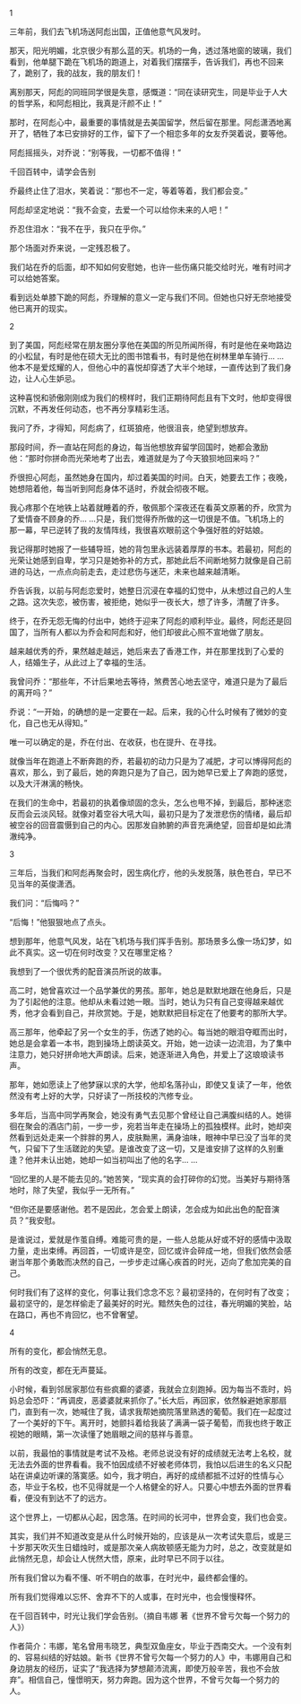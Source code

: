 1  
  
三年前，我们去飞机场送阿彪出国，正值他意气风发时。  
  
那天，阳光明媚，北京很少有那么蓝的天。机场的一角，透过落地窗的玻璃，我们看到，他单腿下跪在飞机场的跑道上，对着我们摆摆手，告诉我们，再也不回来了，跪别了，我的战友，我的朋友们！  
  
离别那天，阿彪的同班同学很是失意，感慨道：“同在读研究生，同是毕业于人大的哲学系，和阿彪相比，我真是汗颜不止！”  
  
那时，在阿彪心中，最重要的事情就是去美国留学，然后留在那里。阿彪潇洒地离开了，牺牲了本已安排好的工作，留下了一个相恋多年的女友乔哭着说，要等他。  
  
阿彪摇摇头，对乔说：“别等我，一切都不值得！”  
  
千回百转中，请学会告别  
  
乔最终止住了泪水，笑着说：“那也不一定，等着等着，我们都会变。”  
  
阿彪却坚定地说：“我不会变，去爱一个可以给你未来的人吧！”  
  
乔忍住泪水：“我不在乎，我只在乎你。”  
  
那个场面对乔来说，一定残忍极了。  
  
我们站在乔的后面，却不知如何安慰她，也许一些伤痛只能交给时光，唯有时间才可以给她答案。  
  
看到远处单膝下跪的阿彪，乔理解的意义一定与我们不同。但她也只好无奈地接受他已离开的现实。  
  
2  
  
到了美国，阿彪经常在朋友圈分享他在美国的所见所闻所得，有时是他在亲吻路边的小松鼠，有时是他在硕大无比的图书馆看书，有时是他在树林里单车骑行… …他本不是爱炫耀的人，但他心中的喜悦却穿透了大半个地球，一直传达到了我们身边，让人心生妒忌。  
  
这种喜悦和骄傲刚刚成为我们的榜样时，我们正期待阿彪且有下文时，他却变得很沉默，不再发任何动态，也不再分享精彩生活。  
  
我问了乔，才得知，阿彪病了，红斑狼疮，他很沮丧，绝望到想放弃。  
  
那段时间，乔一直站在阿彪的身边，每当他想放弃留学回国时，她都会激励他：“那时你拼命而光荣地考了出去，难道就是为了今天狼狈地回来吗？”  
  
乔很担心阿彪，虽然她身在国内，却过着美国的时间。白天，她要去工作；夜晚，她想陪着他，每当听到阿彪身体不适时，乔就会彻夜不眠。  
  
我心疼那个在地铁上站着就睡着的乔，敬佩那个深夜还在看英文原著的乔，欣赏为了爱情奋不顾身的乔… …只是，我们觉得乔所做的这一切很是不值。飞机场上的那一幕，早已逆转了我的友情阵线，我很喜欢眼前这个争强好胜的好姑娘。  
  
我记得那时她报了一些辅导班，她的背包里永远装着厚厚的书本。若最初，阿彪的光荣让她感到自卑，学习只是她弥补的方式，那她此后不间断地努力就像是自己前进的马达，一点点向前走去，走过悲伤与迷茫，未来也越来越清晰。  
  
乔告诉我，以前与阿彪恋爱时，她整日沉浸在幸福的幻觉中，从未想过自己的人生之路。这次失恋，被伤害，被拒绝，她似乎一夜长大，想了许多，清醒了许多。  
  
终于，在乔无怨无悔的付出中，她终于迎来了阿彪的顺利毕业。最终，阿彪还是回国了，当所有人都以为乔会和阿彪和好，他们却彼此心照不宣地做了朋友。  
  
越来越优秀的乔，果然越走越远，她后来去了香港工作，并在那里找到了心爱的人，结婚生子，从此过上了幸福的生活。  
  
我曾问乔：“那些年，不计后果地去等待，煞费苦心地去坚守，难道只是为了最后的离开吗？”  
  
乔说：“一开始，的确想的是一定要在一起。后来，我的心什么时候有了微妙的变化，自己也无从得知。”  
  
唯一可以确定的是，乔在付出、在收获，也在提升、在寻找。  
  
就像当年在跑道上不断奔跑的乔，若最初的动力只是为了减肥，才可以博得阿彪的喜欢，那么，到了最后，她的奔跑只是为了自己，因为她早已爱上了奔跑的感觉，以及大汗淋漓的畅快。  
  
在我们的生命中，若最初的执着像顽固的念头，怎么也甩不掉，到最后，那种迷恋反而会云淡风轻。就像对着空谷大吼大叫，最初只是为了发泄悲伤的情绪，最后却被空谷的回音震慑到自己的内心。因那发自肺腑的声音充满绝望，回音却是如此清澈纯净。  
  
3  
  
三年后，当我们和阿彪再聚会时，因生病化疗，他的头发脱落，肤色苍白，早已不见当年的英俊潇洒。  
  
我们问：“后悔吗？”  
  
“后悔！”他狠狠地点了点头。  
  
想到那年，他意气风发，站在飞机场与我们挥手告别。那场景多么像一场幻梦，如此不真实。这一切在何时改变？又在哪里定格？  
  
我想到了一个很优秀的配音演员所说的故事。  
  
高二时，她曾喜欢过一个品学兼优的男孩。那年，她总是默默地跟在他身后，只是为了引起他的注意。他却从未看过她一眼。当时，她认为只有自己变得越来越优秀，他才会看到自己，并欣赏她。于是，她默默把目标定在了他要考的那所大学。  
  
高三那年，他牵起了另一个女生的手，伤透了她的心。每当她的眼泪夺眶而出时，她总是会拿着一本书，跑到操场上朗读英文。开始，她一边读一边流泪，为了集中注意力，她只好拼命地大声朗读。后来，她逐渐进入角色，并爱上了这琅琅读书声。  
  
那年，她如愿读上了他梦寐以求的大学，他却名落孙山，即使又复读了一年，他依然没有考上好的大学，只好读了一所技校的汽修专业。  
  
多年后，当高中同学再聚会，她没有勇气去见那个曾经让自己满腹纠结的人。她徘徊在聚会的酒店门前，一步一步，宛若当年走在操场上的孤独模样。此时，她却突然看到远处走来一个胖胖的男人，皮肤黝黑，满身油味，眼神中早已没了当年的灵气，只留下了生活蹉跎的失望。是谁改变了这一切，又是谁安排了这样的久别重逢？他并未认出她，她却一如当初叫出了他的名字… …  
  
“回忆里的人是不能去见的。”她苦笑，“现实真的会打碎你的幻觉。当美好与期待落地时，除了失望，我似乎一无所有。”  
  
“但你还是要感谢他。若不是因此，怎会爱上朗读，怎会成为如此出色的配音演员？”我安慰。  
  
是谁说过，爱就是作茧自缚。难能可贵的是，一些人总能从好或不好的感情中汲取力量，走出束缚。再回首，一切或许是空，回忆或许会碎成一地，但我们依然会感谢当年那个勇敢而决然的自己，一步步走过痛心疾首的时光，迈向了愈加完美的自己。  
  
何时我们有了这样的变化，何事让我们念念不忘？最初坚持的，在何时有了改变；最初坚守的，是怎样偷走了最美好的时光。黯然失色的过往，春光明媚的笑脸，站在路口，再也不肯回忆，也不曾奢望。  
  
4  
  
所有的变化，都会悄然无息。  
  
所有的改变，都在无声蔓延。  
  
小时候，看到邻居家那位有些疯癫的婆婆，我就会立刻跑掉。因为每当不乖时，妈妈总会恐吓：“再调皮，恶婆婆就来抓你了。”长大后，再回家，依然躲避她家那扇门，直到有一次，她喊住了我，请求我帮她摘院落里熟透的葡萄。我们在一起度过了一个美好的下午。离开时，她颤抖着给我装了满满一袋子葡萄，而我也终于敢正视她的眼睛，第一次读懂了她眉眼之间的慈祥与善意。  
  
以前，我最怕的事情就是考试不及格。老师总说没有好的成绩就无法考上名校，就无法去外面的世界看看。我不怕因成绩不好被老师体罚，我怕以后进生的名义只配站在讲桌边听课的落寞感。如今，我才明白，再好的成绩都抵不过好的性情与心态，毕业于名校，也不见得就是一个人格健全的好人。只要心中想去外面的世界看看，便没有到达不了的远方。  
  
这个世界上，一切都从心起，因念落。在时间的长河中，世界会变，我们也会变。  
  
其实，我们并不知道改变是从什么时候开始的，应该是从一次考试失意后，或是三十岁那天吹灭生日蜡烛时，或是那次亲人病故顿感无能为力时，总之，改变就是如此悄然无息，却会让人恍然大悟，原来，此时早已不同于以往。  
  
所有我们曾以为看不懂、听不明白的故事，在时光中，最终都会懂的。  
  
所有我们觉得难以忘怀、舍弃不下的人或事，在时光中，也会慢慢释怀。  
  
在千回百转中，时光让我们学会告别。（摘自韦娜 著《世界不曾亏欠每一个努力的人》）

作者简介：韦娜，笔名曾用韦晓艺，典型双鱼座女，毕业于西南交大。一个没有刺的、容易纠结的好姑娘。新书《世界不曾亏欠每一个努力的人》中，韦娜用自己和身边朋友的经历，证实了“我选择为梦想颠沛流离，即使万般辛苦，我也不会放弃”。相信自己，憧憬明天，努力奔跑。因为这个世界，不曾亏欠每一个努力的人。